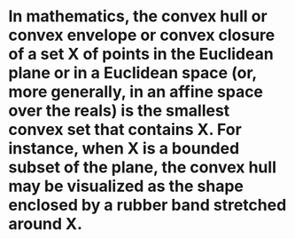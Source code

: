 # In mathematics, the convex hull or convex envelope or convex closure of a set X of points in the Euclidean plane or in a Euclidean space (or, more generally, in an affine space over the reals) is the smallest convex set that contains X. For instance, when X is a bounded subset of the plane, the convex hull may be visualized as the shape enclosed by a rubber band stretched around X.
